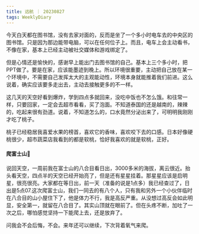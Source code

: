 ```yaml
---
title: 远航 ｜ 20230827
tags: WeeklyDiary
---
```


今天白天都在图书馆，没有去家对面的，反而是坐了一个多小时电车去的中央区的图书馆。只是因为那边能带电脑，可以在任何位子上。而且，电车上会主动看书，不像在家，基本上已经主动被社交媒体和游戏绑定了。

但是心情还是愉快的，感谢早上能出门去图书馆的自己。基本上三个多小时，把PPT做了。要是在家，应该能墨迹到晚上。所以环境很重要，主动把自己放在某一个环境中，不需要自己发挥太大的主观能动性，环境本身就能推着我们前进。这么说着，确实应该要多走出去，主动去接触更多的不一样。

这几天的天空好看到爆炸，学到四点多就回来，没吃中饭也不怎么饿。和往常一样，只要回家，一定会去超市看看，买了泡面。不知道泰国的还是越南的，辣辣的，吃起来很有劲道。说着，不知道怎么的，口水竟然分泌出来了，可明明我刚刚才吃了桃子。

桃子已经稳居我喜爱水果的榜首，喜欢它的香味，喜欢咬下去的口感。日本好像硬桃很少，超市蔬菜店我看到的都是软桃，恰好我喜欢的就是软桃，正好。


#### 爬富士山🗻
说回天空，一周前我在富士山的八合目看日出，3000多米的海拔，离云很近。抬头看天空，四点半的天空已经开始亮了，但是还有星星挂着。那星星应该是启明星，很亮很亮。大家都在等日出，前一天（准备的说是1点多）我已经查过了，日出是5点07.这次爬富士山，我们一同去的有八个人，只有我和另外一个小伙伴临时在八合目的山小屋住下了，他是体力不行，我是高反严重。从没想过高反会如此明显，安全第一，就留在八合目了。其实山顶就在眼前了。但在头疼不断，加吐了一次之后，哪怕感觉坚持一下能爬上去，还是放弃了。

问我会不会后悔，不会。来年还可以继续，下次背着氧气来爬。
